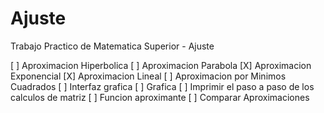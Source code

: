 # Ajuste
Trabajo Practico de Matematica Superior - Ajuste

[ ] Aproximacion Hiperbolica
[ ] Aproximacion Parabola
[X] Aproximacion Exponencial
[X] Aproximacion Lineal
[ ] Aproximacion por Minimos Cuadrados
[ ] Interfaz grafica
[ ] Grafica
[ ] Imprimir el paso a paso de los calculos de matriz
[ ] Funcion aproximante
[ ] Comparar Aproximaciones
